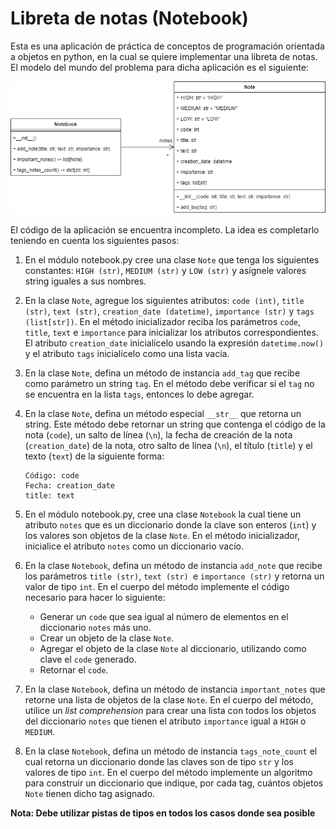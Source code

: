 # Libreta de notas (Notebook)
Esta es una aplicación de práctica de conceptos de programación 
orientada a objetos en python, en la cual se quiere implementar 
una libreta de notas. El modelo del mundo del problema para dicha 
aplicación es el siguiente:

![Modelo del mundo del problema aplicación Notebook](assets/images/class-model.png "Modelo del mundo")

El código de la aplicación se encuentra incompleto. La idea es completarlo teniendo en cuenta
los siguientes pasos:

1. En el módulo notebook.py cree una clase `Note` que tenga los siguientes constantes: `HIGH (str)`,
`MEDIUM (str)` y `LOW (str)` y asígnele valores string iguales a sus nombres.
2. En la clase `Note`, agregue los siguientes atributos: `code (int)`, `title (str)`, `text (str)`, 
`creation_date (datetime)`, `importance (str)` y `tags (list[str])`. En el método inicializador reciba los
parámetros `code`, `title`, `text` e `importance` para inicializar los atributos correspondientes. El atributo
`creation_date` inicialícelo usando la expresión `datetime.now()` y el atributo `tags` inicialícelo como
una lista vacía.
3. En la clase `Note`, defina un método de instancia `add_tag` que recibe como parámetro un string `tag`.
En el método debe verificar si el `tag` no se encuentra en la lista `tags`, entonces lo debe agregar.
4. En la clase `Note`, defina un método especial `__str__` que retorna un string. Este método debe retornar un
string que contenga el código de la nota (`code`), un salto de línea (`\n`), la fecha de creación de la nota 
(`creation_date`) de la nota, otro salto de línea (`\n`), el título (`title`) y el texto (`text`) de la siguiente forma:

    ```
    Código: code
    Fecha: creation_date
    title: text
    ```

5. En el módulo notebook.py, cree una clase `Notebook` la cual tiene un atributo `notes` que es un diccionario
donde la clave son enteros (`int`) y los valores son objetos de la clase `Note`. En el método inicializador,
inicialice el atributo `notes` como un diccionario vacío.
6. En la clase `Notebook`, defina un método de instancia `add_note` que recibe los parámetros `title (str)`,
`text (str) `e `importance (str)` y retorna un valor de tipo `int`. En el cuerpo del método implemente el código
necesario para hacer lo siguiente:
   - Generar un `code` que sea igual al número de elementos en el diccionario `notes` más uno.
   - Crear un objeto de la clase `Note`.
   - Agregar el objeto de la clase `Note` al diccionario, utilizando como clave el `code` generado.
   - Retornar el `code`.
7. En la clase `Notebook`, defina un método de instancia `important_notes` que retorne una lista de objetos de la 
clase `Note`. En el cuerpo del método, utilice un _list comprehension_ para crear una lista con todos los objetos
del diccionario `notes` que tienen el atributo `importance` igual a `HIGH` o `MEDIUM`.
8. En la clase `Notebook`, defina un método de instancia `tags_note_count` el cual retorna un diccionario donde las
claves son de tipo `str` y los valores de tipo `int`. En el cuerpo del método implemente un algoritmo para construir un
diccionario que indique, por cada tag, cuántos objetos `Note` tienen dicho tag asignado.

**Nota: Debe utilizar pistas de tipos en todos los casos donde sea posible**